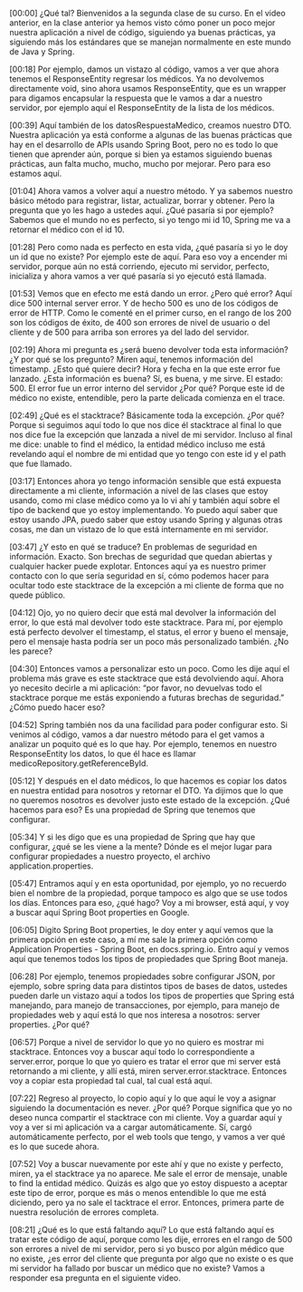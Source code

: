 [00:00] ¿Qué tal? Bienvenidos a la segunda clase de su curso. En el video anterior, en la clase anterior ya hemos visto cómo poner un poco mejor nuestra aplicación a nivel de código, siguiendo ya buenas prácticas, ya siguiendo más los estándares que se manejan normalmente en este mundo de Java y Spring.

[00:18] Por ejemplo, damos un vistazo al código, vamos a ver que ahora tenemos el ResponseEntity regresar los médicos. Ya no devolvemos directamente void, sino ahora usamos ResponseEntity, que es un wrapper para digamos encapsular la respuesta que le vamos a dar a nuestro servidor, por ejemplo aquí el ResponseEntity de la lista de los médicos.

[00:39] Aquí también de los datosRespuestaMedico, creamos nuestro DTO. Nuestra aplicación ya está conforme a algunas de las buenas prácticas que hay en el desarrollo de APIs usando Spring Boot, pero no es todo lo que tienen que aprender aún, porque si bien ya estamos siguiendo buenas prácticas, aun falta mucho, mucho, mucho por mejorar. Pero para eso estamos aquí.

[01:04] Ahora vamos a volver aquí a nuestro método. Y ya sabemos nuestro básico método para registrar, listar, actualizar, borrar y obtener. Pero la pregunta que yo les hago a ustedes aquí. ¿Qué pasaría si por ejemplo? Sabemos que el mundo no es perfecto, si yo tengo mi id 10, Spring me va a retornar el médico con el id 10.

[01:28] Pero como nada es perfecto en esta vida, ¿qué pasaría si yo le doy un id que no existe? Por ejemplo este de aquí. Para eso voy a encender mi servidor, porque aún no está corriendo, ejecuto mi servidor, perfecto, inicializa y ahora vamos a ver qué pasaría si yo ejecutó está llamada.

[01:53] Vemos que en efecto me está dando un error. ¿Pero qué error? Aquí dice 500 internal server error. Y de hecho 500 es uno de los códigos de error de HTTP. Como le comenté en el primer curso, en el rango de los 200 son los códigos de éxito, de 400 son errores de nivel de usuario o del cliente y de 500 para arriba son errores ya del lado del servidor.

[02:19] Ahora mi pregunta es ¿será bueno devolver toda esta información? ¿Y por qué se los pregunto? Miren aquí, tenemos información del timestamp. ¿Esto qué quiere decir? Hora y fecha en la que este error fue lanzado. ¿Esta información es buena? Sí, es buena, y me sirve. El estado: 500. El error fue un error interno del servidor ¿Por qué? Porque este id de médico no existe, entendible, pero la parte delicada comienza en el trace.

[02:49] ¿Qué es el stacktrace? Básicamente toda la excepción. ¿Por qué? Porque si seguimos aquí todo lo que nos dice él stacktrace al final lo que nos dice fue la excepción que lanzada a nivel de mi servidor. Incluso al final me dice: unable to find el médico, la entidad médico incluso me está revelando aquí el nombre de mi entidad que yo tengo con este id y el path que fue llamado.

[03:17] Entonces ahora yo tengo información sensible que está expuesta directamente a mi cliente, información a nivel de las clases que estoy usando, como mi clase médico como ya lo vi ahí y también aquí sobre el tipo de backend que yo estoy implementando. Yo puedo aquí saber que estoy usando JPA, puedo saber que estoy usando Spring y algunas otras cosas, me dan un vistazo de lo que está internamente en mi servidor.

[03:47] ¿Y esto en qué se traduce? En problemas de seguridad en información. Exacto. Son brechas de seguridad que quedan abiertas y cualquier hacker puede explotar. Entonces aquí ya es nuestro primer contacto con lo que sería seguridad en sí, cómo podemos hacer para ocultar todo este stacktrace de la excepción a mi cliente de forma que no quede público.

[04:12] Ojo, yo no quiero decir que está mal devolver la información del error, lo que está mal devolver todo este stacktrace. Para mí, por ejemplo está perfecto devolver el timestamp, el status, el error y bueno el mensaje, pero el mensaje hasta podría ser un poco más personalizado también. ¿No les parece?

[04:30] Entonces vamos a personalizar esto un poco. Como les dije aquí el problema más grave es este stacktrace que está devolviendo aquí. Ahora yo necesito decirle a mi aplicación: “por favor, no devuelvas todo el stacktrace porque me estás exponiendo a futuras brechas de seguridad.” ¿Cómo puedo hacer eso?

[04:52] Spring también nos da una facilidad para poder configurar esto. Si venimos al código, vamos a dar nuestro método para el get vamos a analizar un poquito qué es lo que hay. Por ejemplo, tenemos en nuestro ResponseEntity los datos, lo que él hace es llamar medicoRepository.getReferenceById.

[05:12] Y después en el dato médicos, lo que hacemos es copiar los datos en nuestra entidad para nosotros y retornar el DTO. Ya dijimos que lo que no queremos nosotros es devolver justo este estado de la excepción. ¿Qué hacemos para eso? Es una propiedad de Spring que tenemos que configurar.

[05:34] Y si les digo que es una propiedad de Spring que hay que configurar, ¿qué se les viene a la mente? Dónde es el mejor lugar para configurar propiedades a nuestro proyecto, el archivo application.properties.

[05:47] Entramos aquí y en esta oportunidad, por ejemplo, yo no recuerdo bien el nombre de la propiedad, porque tampoco es algo que se use todos los días. Entonces para eso, ¿qué hago? Voy a mi browser, está aquí, y voy a buscar aquí Spring Boot properties en Google.

[06:05] Digito Spring Boot properties, le doy enter y aquí vemos que la primera opción en este caso, a mí me sale la primera opción como Application Properties - Spring Boot, en docs.spring.io. Entro aquí y vemos aquí que tenemos todos los tipos de propiedades que Spring Boot maneja.

[06:28] Por ejemplo, tenemos propiedades sobre configurar JSON, por ejemplo, sobre spring data para distintos tipos de bases de datos, ustedes pueden darle un vistazo aquí a todos los tipos de properties que Spring está manejando, para manejo de transacciones, por ejemplo, para manejo de propiedades web y aquí está lo que nos interesa a nosotros: server properties. ¿Por qué?

[06:57] Porque a nivel de servidor lo que yo no quiero es mostrar mi stacktrace. Entonces voy a buscar aquí todo lo correspondiente a server.error, porque lo que yo quiero es tratar el error que mi server está retornando a mi cliente, y allí está, miren server.error.stacktrace. Entonces voy a copiar esta propiedad tal cual, tal cual está aquí.

[07:22] Regreso al proyecto, lo copio aquí y lo que aquí le voy a asignar siguiendo la documentación es never. ¿Por qué? Porque significa que yo no deseo nunca compartir el stacktrace con mi cliente. Voy a guardar aquí y voy a ver si mi aplicación va a cargar automáticamente. Sí, cargó automáticamente perfecto, por el web tools que tengo, y vamos a ver qué es lo que sucede ahora.

[07:52] Voy a buscar nuevamente por este ahí y que no existe y perfecto, miren, ya el stacktrace ya no aparece. Me sale el error de mensaje, unable to find la entidad médico. Quizás es algo que yo estoy dispuesto a aceptar este tipo de error, porque es más o menos entendible lo que me está diciendo, pero ya no sale el tacktrace el error. Entonces, primera parte de nuestra resolución de errores completa.

[08:21] ¿Qué es lo que está faltando aquí? Lo que está faltando aquí es tratar este código de aquí, porque como les dije, errores en el rango de 500 son errores a nivel de mi servidor, pero si yo busco por algún médico que no existe, ¿es error del cliente que pregunta por algo que no existe o es que mi servidor ha fallado por buscar un médico que no existe? Vamos a responder esa pregunta en el siguiente video.